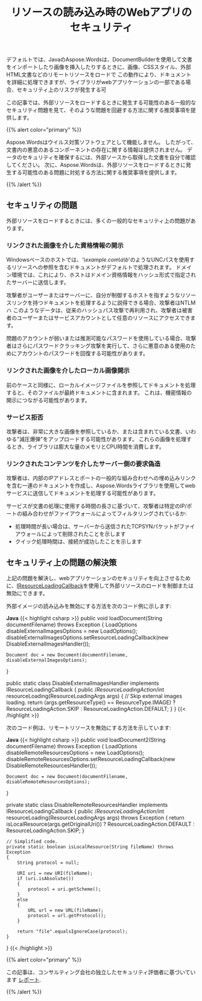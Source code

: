 ﻿---
title: リソースの読み込み時のWebアプリのセキュリティ
second_title: Aspose.WordsのためのJava
articleTitle: 外部リソースのロード時のWebアプリケーションのセキュリティ
linktitle: 外部リソースのロード時のWebアプリケーションのセキュリティ
type: docs
description: "リモートリソースをロードすると、セキュリティ上のリスクが発生する可能性があります。 Javaの一般的なセキュリティ問題とその解決策を見てください。"
weight: 120
url: /ja/java/web-applications-security-when-loading-external-resources/
timestamp: 2024-01-27-14-07-04
---

デフォルトでは、JavaのAspose.Wordsは、DocumentBuilderを使用して文書をインポートしたり画像を挿入したりするときに、画像、CSSスタイル、外部HTML文書などのリモートリソースをロードで この動作により、ドキュメントを詳細に処理できますが、ライブラリがwebアプリケーションの一部である場合、セキュリティ上のリスクが発生する可

この記事では、外部リソースをロードするときに発生する可能性のある一般的なセキュリティ問題を見て、そのような問題を回避する方法に関する推奨事項を提供します。

{{% alert color="primary" %}}

Aspose.Wordsはウイルス対策ソフトウェアとして機能しません。 したがって、文書内の悪意のあるコンポーネントの存在に関する情報は提供されません。 データのセキュリティを確保するには、外部ソースから取得した文書を自分で確認してください。 次に、Aspose.Wordsは、外部リソースをロードするときに発生する可能性のある問題に対処する方法に関する推奨事項を提供します。

{{% /alert %}}

## セキュリティの問題

外部リソースをロードするときには、多くの一般的なセキュリティ上の問題があります。

### リンクされた画像を介した資格情報の開示

Windowsベースのホストでは、*'\\example.com\a\b*'のようなUNCパスを使用するリソースへの参照を含むドキュメントがデフォルトで処理されます。 ドメイン環境では、これにより、ホストはドメイン資格情報をハッシュ形式で指定されたサーバーに送信します。

攻撃者がユーザーまたはサーバーに、自分が制御するホストを指すようなリソースリンクを持つドキュメントを処理するように説得できる場合、攻撃者はNTLMハ このようなデータは、従来のハッシュパス攻撃で再利用され、攻撃者は被害者のユーザーまたはサービスアカウントとして任意のリソースにアクセスできます。

問題のアカウントが弱いまたは推測可能なパスワードを使用している場合、攻撃者はさらにパスワードクラッキング攻撃を実行して、さらに悪意のある使用のためにアカウントのパスワードを回復する可能性があります。

### リンクされた画像を介したローカル画像開示

前のケースと同様に、ローカルイメージファイルを参照してドキュメントを処理すると、そのファイルが最終ドキュメントに含まれます。 これは、機密情報の開示につながる可能性があります。

### サービス拒否

攻撃者は、非常に大きな画像を参照しているか、または含まれている文書、いわゆる"減圧爆弾"をアップロードする可能性があります。 これらの画像を処理するとき、ライブラリは膨大な量のメモリとCPU時間を消費します。

### リンクされたコンテンツを介したサーバー側の要求偽造

攻撃者は、内部のIPアドレスとポートの一般的な組み合わせへの埋め込みリンクを含む一連のドキュメントを作成し、Aspose.Wordsライブラリを使用してwebサービスに送信してドキュメントを処理する可能性があります。

サービスが文書の処理に使用する時間の長さに基づいて、攻撃者は特定のIP/ポートの組み合わせがファイアウォールによってフィルタリングされているか:

- 処理時間が長い場合は、サーバーから送信されたTCPSYNパケットがファイアウォールによって削除されたことを示します
- クイック処理時間は、接続が成功したことを示します

## セキュリティ上の問題の解決策

上記の問題を解決し、webアプリケーションのセキュリティを向上させるために、[IResourceLoadingCallback](https://reference.aspose.com/words/java/com.aspose.words/iresourceloadingcallback/)を使用して外部リソースのロードを制御または無効にできます。

外部イメージの読み込みを無効にする方法を次のコード例に示します:

**Java**
{{< highlight csharp >}}
public void loadDocument(String documentFilename) throws Exception
{
	LoadOptions disableExternalImagesOptions = new LoadOptions();
	disableExternalImagesOptions.setResourceLoadingCallback(new DisableExternalImagesHandler());

	Document doc = new Document(documentFilename, disableExternalImagesOptions);
}

public static class DisableExternalImagesHandler implements IResourceLoadingCallback
{
	public /*ResourceLoadingAction*/int resourceLoading(ResourceLoadingArgs args)
	{
		// Skip external images loading.
		return (args.getResourceType() == ResourceType.IMAGE)
			? ResourceLoadingAction.SKIP
			: ResourceLoadingAction.DEFAULT;
	}
}
{{< /highlight >}}

次のコード例は、リモートリソースを無効にする方法を示しています:

**Java**
{{< highlight csharp >}}
public void loadDocument2(String documentFilename) throws Exception
{
	LoadOptions disableRemoteResourcesOptions = new LoadOptions();
	disableRemoteResourcesOptions.setResourceLoadingCallback(new DisableRemoteResourcesHandler());
	
	Document doc = new Document(documentFilename, disableRemoteResourcesOptions);
}	

private static class DisableRemoteResourcesHandler implements IResourceLoadingCallback
{
	public /*ResourceLoadingAction*/int resourceLoading(ResourceLoadingArgs args) throws Exception
	{
		return isLocalResource(args.getOriginalUri())
			? ResourceLoadingAction.DEFAULT
			: ResourceLoadingAction.SKIP;
	}

	// Simplified code.
	private static boolean isLocalResource(String fileName) throws Exception
	{
		String protocol = null;
	
		URI uri = new URI(fileName);
		if (uri.isAbsolute())
		{
			protocol = uri.getScheme();
		}
		else
		{
			URL url = new URL(fileName);
			protocol = url.getProtocol();
		}
	
		return "file".equalsIgnoreCase(protocol);
	}
}
{{< /highlight >}}

{{% alert color="primary" %}}

この記事は、コンサルティング会社の独立したセキュリティ評価者に基づいています [レポート](/words/java/web-applications-security-when-loading-external-resources/ise-aspose-report.pdf).

{{% /alert %}}

